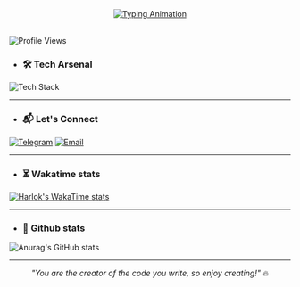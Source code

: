 <div align="center">
  <a href="https://github.com/sam-amirpoor">
    <img src="https://readme-typing-svg.demolab.com?font=JetBrains+Mono&size=26&duration=4000&pause=1000&color=38F7A7&center=true&vCenter=true&width=435&lines=Hello+World+%F0%9F%8C%8E;I'm+Sam+Amirpoor;Passionate+JavaScript+Developer" alt="Typing Animation" />
  </a>
  </div>

<br/>

![Profile Views](https://komarev.com/ghpvc/?username=sam-amirpoor&color=blue&style=flat-square)

- ### 🛠️ Tech Arsenal
<div>
  <img src="https://skillicons.dev/icons?i=html,css,js,git,github,tailwind,react,redux,ts,next" alt="Tech Stack" />
</div>

<hr />

- ### 📬 Let's Connect
[![Telegram](https://img.shields.io/badge/-Telegram-26A5E4?logo=telegram&logoColor=white)](https://t.me/samamirpoor)
[![Email](https://img.shields.io/badge/-Email-EA4335?logo=gmail&logoColor=white)](mailto:amirpoorDev@gmail.com)

<hr />

- ### ⏳ Wakatime stats
[![Harlok's WakaTime stats](https://github-readme-stats.vercel.app/api/wakatime?username=amirpoorDev&theme=radical)](https://github.com/anuraghazra/github-readme-stats)

<hr />

- ### 🧨 Github stats
![Anurag's GitHub stats](https://github-readme-stats.vercel.app/api?username=sam-amirpoor&show_icons=true&theme=radical)

<hr/>

<div align="center" style="max-width: 600px">
  <em>"You are the creator of the code you write, so enjoy creating!"</em> 🔥
</div>
